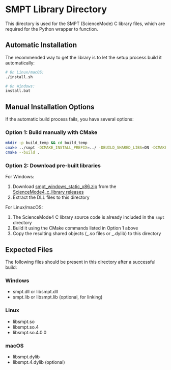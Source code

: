 # SMPT Library Directory

This directory is used for the SMPT (ScienceMode) C library files, which are required for the Python wrapper to function.

## Automatic Installation

The recommended way to get the library is to let the setup process build it automatically:

```bash
# On Linux/macOS:
./install.sh

# On Windows:
install.bat
```

## Manual Installation Options

If the automatic build process fails, you have several options:

### Option 1: Build manually with CMake

```bash
mkdir -p build_temp && cd build_temp
cmake ../smpt -DCMAKE_INSTALL_PREFIX=../ -DBUILD_SHARED_LIBS=ON -DCMAKE_LIBRARY_OUTPUT_DIRECTORY=../lib
cmake --build .
```

### Option 2: Download pre-built libraries

For Windows:

1. Download [smpt_windows_static_x86.zip](https://github.com/ScienceMode/ScienceMode4_c_library/releases/download/v4.0.0/smpt_windows_static_x86.zip) from the [ScienceMode4_c_library releases](https://github.com/ScienceMode/ScienceMode4_c_library/releases)
2. Extract the DLL files to this directory

For Linux/macOS:

1. The ScienceMode4 C library source code is already included in the `smpt` directory
2. Build it using the CMake commands listed in Option 1 above
3. Copy the resulting shared objects (_.so files or _.dylib) to this directory

## Expected Files

The following files should be present in this directory after a successful build:

### Windows

- smpt.dll or libsmpt.dll
- smpt.lib or libsmpt.lib (optional, for linking)

### Linux

- libsmpt.so
- libsmpt.so.4
- libsmpt.so.4.0.0

### macOS

- libsmpt.dylib
- libsmpt.4.dylib (optional)
